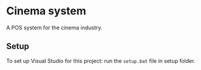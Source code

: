 # Cinema system
A POS system for the cinema industry.

## Setup
To set up Visual Studio for this project: run the `setup.bat` file in setup folder.
